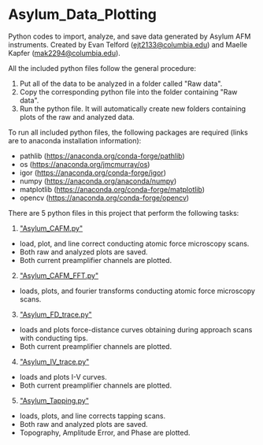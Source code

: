 # Asylum_Data_Plotting
Python codes to import, analyze, and save data generated by Asylum AFM instruments. Created by Evan Telford (ejt2133@columbia.edu) and Maelle Kapfer (mak2294@columbia.edu).

All the included python files follow the general procedure:
1) Put all of the data to be analyzed in a folder called "Raw data".
2) Copy the corresponding python file into the folder containing "Raw data".
3) Run the python file. It will automatically create new folders containing plots of the raw and analyzed data.

To run all included python files, the following packages are required (links are to anaconda installation information):
* pathlib (https://anaconda.org/conda-forge/pathlib)
* os (https://anaconda.org/jmcmurray/os)
* igor (https://anaconda.org/conda-forge/igor)
* numpy (https://anaconda.org/anaconda/numpy)
* matplotlib (https://anaconda.org/conda-forge/matplotlib)
* opencv (https://anaconda.org/conda-forge/opencv)

There are 5 python files in this project that perform the following tasks:
1) ["Asylum_CAFM.py"](https://github.com/etelford38/Asylum_Data_Plotting/blob/main/Asylum_CAFM.py)
* load, plot, and line correct conducting atomic force microscopy scans. 
* Both raw and analyzed plots are saved. 
* Both current preamplifier channels are plotted.
2) ["Asylum_CAFM_FFT.py"](https://github.com/etelford38/Asylum_Data_Plotting/blob/main/Asylum_CAFM_FFT.py)
* loads, plots, and fourier transforms conducting atomic force microscopy scans. 
3) ["Asylum_FD_trace.py"](https://github.com/etelford38/Asylum_Data_Plotting/blob/main/Asylum_FD_trace.py)
* loads and plots force-distance curves obtaining during approach scans with conducting tips. 
* Both current preamplifier channels are plotted.
4) ["Asylum_IV_trace.py"](https://github.com/etelford38/Asylum_Data_Plotting/blob/main/Asylum_IV_trace.py)
* loads and plots I-V curves. 
* Both current preamplifier channels are plotted.
5) ["Asylum_Tapping.py"](https://github.com/etelford38/Asylum_Data_Plotting/blob/main/Asylum_Tapping.py)
* loads, plots, and line corrects tapping scans. 
* Both raw and analyzed plots are saved.
* Topography, Amplitude Error, and Phase are plotted.
